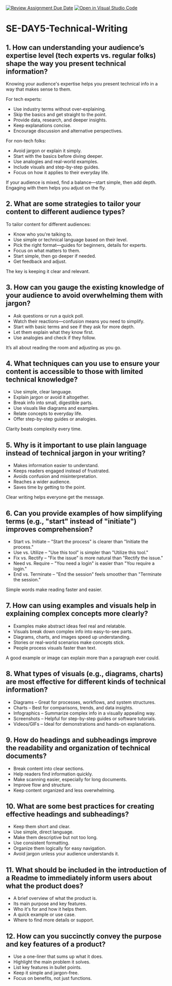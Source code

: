 [![Review Assignment Due Date](https://classroom.github.com/assets/deadline-readme-button-22041afd0340ce965d47ae6ef1cefeee28c7c493a6346c4f15d667ab976d596c.svg)](https://classroom.github.com/a/zsAR-pyY)
[![Open in Visual Studio Code](https://classroom.github.com/assets/open-in-vscode-2e0aaae1b6195c2367325f4f02e2d04e9abb55f0b24a779b69b11b9e10269abc.svg)](https://classroom.github.com/online_ide?assignment_repo_id=18473329&assignment_repo_type=AssignmentRepo)
# SE-DAY5-Technical-Writing
## 1. How can understanding your audience’s expertise level (tech experts vs. regular folks) shape the way you present technical information?
Knowing your audience's expertise helps you present technical info in a way that makes sense to them.  

For tech experts:  
- Use industry terms without over-explaining.  
- Skip the basics and get straight to the point.  
- Provide data, research, and deeper insights.  
- Keep explanations concise.  
- Encourage discussion and alternative perspectives.  

For non-tech folks:  
- Avoid jargon or explain it simply.  
- Start with the basics before diving deeper.  
- Use analogies and real-world examples.  
- Include visuals and step-by-step guides.  
- Focus on how it applies to their everyday life.  

If your audience is mixed, find a balance—start simple, then add depth. Engaging with them helps you adjust on the fly.
## 2. What are some strategies to tailor your content to different audience types?
To tailor content for different audiences:  

- Know who you're talking to.  
- Use simple or technical language based on their level.  
- Pick the right format—guides for beginners, details for experts.  
- Focus on what matters to them.  
- Start simple, then go deeper if needed.  
- Get feedback and adjust.  

The key is keeping it clear and relevant.
## 3. How can you gauge the existing knowledge of your audience to avoid overwhelming them with jargon?
- Ask questions or run a quick poll.  
- Watch their reactions—confusion means you need to simplify.  
- Start with basic terms and see if they ask for more depth.  
- Let them explain what they know first.  
- Use analogies and check if they follow.  

It’s all about reading the room and adjusting as you go.
## 4. What techniques can you use to ensure your content is accessible to those with limited technical knowledge?
- Use simple, clear language.  
- Explain jargon or avoid it altogether.  
- Break info into small, digestible parts.  
- Use visuals like diagrams and examples.  
- Relate concepts to everyday life.  
- Offer step-by-step guides or analogies.  

Clarity beats complexity every time.
## 5. Why is it important to use plain language instead of technical jargon in your writing?
- Makes information easier to understand.  
- Keeps readers engaged instead of frustrated.  
- Avoids confusion and misinterpretation.  
- Reaches a wider audience.  
- Saves time by getting to the point.  

Clear writing helps everyone get the message.
## 6. Can you provide examples of how simplifying terms (e.g., "start" instead of "initiate") improves comprehension?
- Start vs. Initiate – "Start the process" is clearer than "Initiate the process."  
- Use vs. Utilize – "Use this tool" is simpler than "Utilize this tool."  
- Fix vs. Rectify – "Fix the issue" is more natural than "Rectify the issue."  
- Need vs. Require – "You need a login" is easier than "You require a login."  
- End vs. Terminate – "End the session" feels smoother than "Terminate the session."  

Simple words make reading faster and easier.
## 7. How can using examples and visuals help in explaining complex concepts more clearly?
- Examples make abstract ideas feel real and relatable.  
- Visuals break down complex info into easy-to-see parts.  
- Diagrams, charts, and images speed up understanding.  
- Stories or real-world scenarios make concepts stick.  
- People process visuals faster than text.  

A good example or image can explain more than a paragraph ever could.
## 8. What types of visuals (e.g., diagrams, charts) are most effective for different kinds of technical information?
- Diagrams – Great for processes, workflows, and system structures.  
- Charts – Best for comparisons, trends, and data insights.  
- Infographics – Summarize complex info in a visually appealing way.  
- Screenshots – Helpful for step-by-step guides or software tutorials.  
- Videos/GIFs – Ideal for demonstrations and hands-on explanations.  
## 9. How do headings and subheadings improve the readability and organization of technical documents?
- Break content into clear sections.  
- Help readers find information quickly.  
- Make scanning easier, especially for long documents.  
- Improve flow and structure.  
- Keep content organized and less overwhelming.
## 10. What are some best practices for creating effective headings and subheadings?
- Keep them short and clear.  
- Use simple, direct language.  
- Make them descriptive but not too long.  
- Use consistent formatting.  
- Organize them logically for easy navigation.  
- Avoid jargon unless your audience understands it.
## 11. What should be included in the introduction of a Readme to immediately inform users about what the product does?
- A brief overview of what the product is.  
- Its main purpose and key features.  
- Who it's for and how it helps them.  
- A quick example or use case.  
- Where to find more details or support.
## 12. How can you succinctly convey the purpose and key features of a product?
- Use a one-liner that sums up what it does.  
- Highlight the main problem it solves.  
- List key features in bullet points.  
- Keep it simple and jargon-free.  
- Focus on benefits, not just functions.
